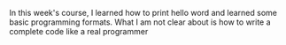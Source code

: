In this week's course, I learned how to print hello word and learned some basic programming formats. What I am not clear about is how to write a complete code like a real programmer
